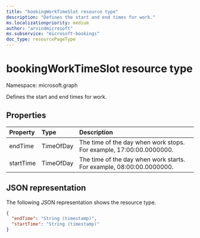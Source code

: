 ```yaml
---
title: "bookingWorkTimeSlot resource type"
description: "Defines the start and end times for work."
ms.localizationpriority: medium
author: "arvindmicrosoft"
ms.subservice: "microsoft-bookings"
doc_type: resourcePageType
---
```


# bookingWorkTimeSlot resource type

Namespace: microsoft.graph

Defines the start and end times for work.


## Properties
| Property	   | Type	|Description|
|:---------------|:--------|:----------|
|endTime|TimeOfDay|The time of the day when work stops. For example, 17:00:00.0000000.|
|startTime|TimeOfDay|The time of the day when work starts. For example, 08:00:00.0000000.|

## JSON representation

The following JSON representation shows the resource type.

<!-- {
  "blockType": "resource",
  "optionalProperties": [

  ],
  "@odata.type": "microsoft.graph.bookingWorkTimeSlot"
}-->

```json
{
  "endTime": "String (timestamp)",
  "startTime": "String (timestamp)"
}

```

<!-- uuid: 8fcb5dbc-d5aa-4681-8e31-b001d5168d79
2015-10-25 14:57:30 UTC -->
<!--
{
  "type": "#page.annotation",
  "description": "bookingWorkTimeSlot resource",
  "keywords": "",
  "section": "documentation",
  "tocPath": "",
  "suppressions": []
}
-->


